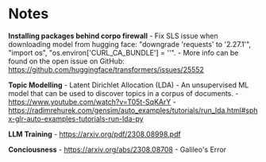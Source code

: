 # Notes

**Installing packages behind corpo firewall**
	- Fix SLS issue when downloading model from hugging face: "downgrade 'requests' to '2.27.1'", "import os", "os.environ['CURL_CA_BUNDLE'] = ''".
    	- More info can be found on the open issue on GitHub: https://github.com/huggingface/transformers/issues/25552

**Topic Modelling**
	- Latent Dirichlet Allocation (LDA)
		- An unsupervised ML model that can be used to discover topics in a corpus of documents.
		- https://www.youtube.com/watch?v=T05t-SqKArY
		- https://radimrehurek.com/gensim/auto_examples/tutorials/run_lda.html#sphx-glr-auto-examples-tutorials-run-lda-py

**LLM Training**
	- https://arxiv.org/pdf/2308.08998.pdf

**Conciousness**
	- https://arxiv.org/abs/2308.08708
	- Galileo's Error
